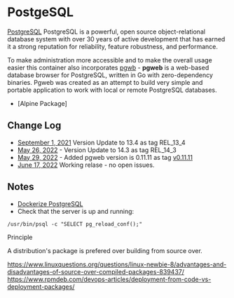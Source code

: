 # PostgeSQL

[PostgreSQL](https://www.postgresql.org) PostgreSQL is a powerful, open source object-relational database system with over 30 years of active development that has earned it a strong reputation for reliability, feature robustness, and performance.

To make administration more accessible and to make the overall usage easier this container also incorporates [pgwb](http://sosedoff.github.io/pgweb/) - **pgweb** is a web-based database browser for PostgreSQL, written in Go with zero-dependency binaries. Pgweb was created as an attempt to build very simple and portable application to work with local or remote PostgreSQL databases.

- [Alpine Package]
## Change Log

- [September 1, 2021](https://github.com/postgres/postgres/tags) Version Update to 13.4 as tag REL_13_4
- [May 26, 2022](https://github.com/postgres/postgres/tags) -  Version Update to 14.3 as tag REL_14_3
- [May 29, 2022](http://sosedoff.github.io/pgweb/) - Added pgweb version is 0.11.11 as tag [v0.11.11](https://github.com/sosedoff/pgweb/tags)
- [June 17, 2022](https://hub.docker.com/layers/236120254/gautada/postgres/14.3/images/sha256-ba9fa6e6a6100de49539e38f6163ad360f6e589e07054088aec1a7a55c789296?context=repo) Working relase - no open issues.
 
## Notes

- [Dockerize PostgreSQL](https://docs.docker.com/samples/postgresql_service/)
- Check that the server is up and running:

```
/usr/bin/psql -c "SELECT pg_reload_conf();"
```

Principle

A distribution's package is prefered over building from source over.

https://www.linuxquestions.org/questions/linux-newbie-8/advantages-and-disadvantages-of-source-over-compiled-packages-839437/
https://www.rpmdeb.com/devops-articles/deployment-from-code-vs-deployment-packages/

